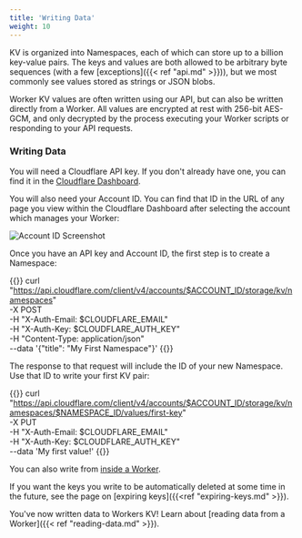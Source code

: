 ```yaml
---
title: 'Writing Data'
weight: 10
---
```


KV is organized into Namespaces, each of which can store up to a billion key-value pairs. The keys and values are both allowed to be arbitrary byte sequences (with a few [exceptions]({{< ref "api.md" >}})), but we most commonly see values stored as strings or JSON blobs.

Worker KV values are often written using our API, but can also be written directly from a Worker. All values are encrypted at rest with 256-bit AES-GCM, and only decrypted by the process executing your Worker scripts or responding to your API requests.

### Writing Data

You will need a Cloudflare API key. If you don't already have one, you can find it in the [Cloudflare Dashboard](https://support.cloudflare.com/hc/en-us/articles/200167836-Where-do-I-find-my-Cloudflare-API-key-).

You will also need your Account ID. You can find that ID in the URL of any page you view within the Cloudflare Dashboard after selecting the account which manages your Worker:

![Account ID Screenshot](/reference/media/account-id-url.png)

Once you have an API key and Account ID, the first step is to create a Namespace:

{{<highlight bash>}}
curl "https://api.cloudflare.com/client/v4/accounts/$ACCOUNT_ID/storage/kv/namespaces" \
  -X POST \
  -H "X-Auth-Email: $CLOUDFLARE_EMAIL" \
  -H "X-Auth-Key: $CLOUDFLARE_AUTH_KEY" \
  -H "Content-Type: application/json" \
  --data '{"title": "My First Namespace"}'
{{</highlight>}}

The response to that request will include the ID of your new Namespace. Use
that ID to write your first KV pair:

{{<highlight bash>}}
curl "https://api.cloudflare.com/client/v4/accounts/$ACCOUNT_ID/storage/kv/namespaces/$NAMESPACE_ID/values/first-key" \
  -X PUT \
  -H "X-Auth-Email: $CLOUDFLARE_EMAIL" \
  -H "X-Auth-Key: $CLOUDFLARE_AUTH_KEY" \
  --data 'My first value!'
{{</highlight>}}

You can also write from [inside a Worker](../api/#write-value).

If you want the keys you write to be automatically deleted at some time in the future, see the page on [expiring keys]({{<ref "expiring-keys.md" >}}).

You've now written data to Workers KV! Learn about [reading data from a Worker]({{< ref "reading-data.md" >}}).
